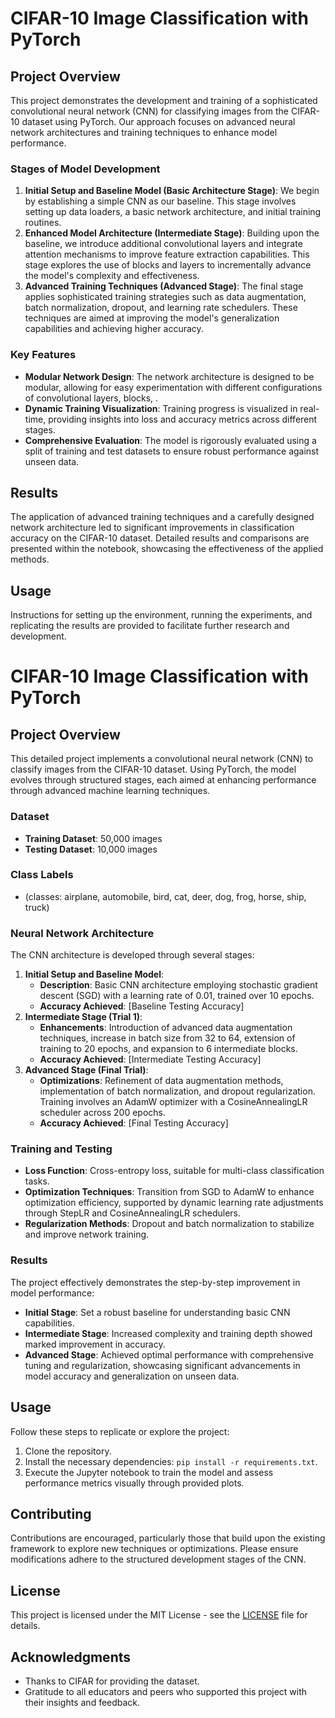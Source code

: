 # CIFAR-10 Image Classification with PyTorch

## Project Overview
This project demonstrates the development and training of a sophisticated convolutional neural network (CNN) for classifying images from the CIFAR-10 dataset using PyTorch. Our approach focuses on advanced neural network architectures and training techniques to enhance model performance.

### Stages of Model Development
1. **Initial Setup and Baseline Model (Basic Architecture Stage)**: We begin by establishing a simple CNN as our baseline. This stage involves setting up data loaders, a basic network architecture, and initial training routines.
2. **Enhanced Model Architecture (Intermediate Stage)**: Building upon the baseline, we introduce additional convolutional layers and integrate attention mechanisms to improve feature extraction capabilities. This stage explores the use of blocks and layers to incrementally advance the model's complexity and effectiveness.
3. **Advanced Training Techniques (Advanced Stage)**: The final stage applies sophisticated training strategies such as data augmentation, batch normalization, dropout, and learning rate schedulers. These techniques are aimed at improving the model's generalization capabilities and achieving higher accuracy.

### Key Features
- **Modular Network Design**: The network architecture is designed to be modular, allowing for easy experimentation with different configurations of convolutional layers, blocks, .
- **Dynamic Training Visualization**: Training progress is visualized in real-time, providing insights into loss and accuracy metrics across different stages.
- **Comprehensive Evaluation**: The model is rigorously evaluated using a split of training and test datasets to ensure robust performance against unseen data.

## Results
The application of advanced training techniques and a carefully designed network architecture led to significant improvements in classification accuracy on the CIFAR-10 dataset. Detailed results and comparisons are presented within the notebook, showcasing the effectiveness of the applied methods.

## Usage
Instructions for setting up the environment, running the experiments, and replicating the results are provided to facilitate further research and development.

# CIFAR-10 Image Classification with PyTorch

## Project Overview
This detailed project implements a convolutional neural network (CNN) to classify images from the CIFAR-10 dataset. Using PyTorch, the model evolves through structured stages, each aimed at enhancing performance through advanced machine learning techniques.

### Dataset
- **Training Dataset**: 50,000 images
- **Testing Dataset**: 10,000 images

### Class Labels
- (classes: airplane, automobile, bird, cat, deer, dog, frog, horse, ship, truck)

### Neural Network Architecture
The CNN architecture is developed through several stages:
1. **Initial Setup and Baseline Model**:
   - **Description**: Basic CNN architecture employing stochastic gradient descent (SGD) with a learning rate of 0.01, trained over 10 epochs.
   - **Accuracy Achieved**: [Baseline Testing Accuracy]
2. **Intermediate Stage (Trial 1)**:
   - **Enhancements**: Introduction of advanced data augmentation techniques, increase in batch size from 32 to 64, extension of training to 20 epochs, and expansion to 6 intermediate blocks.
   - **Accuracy Achieved**: [Intermediate Testing Accuracy]
3. **Advanced Stage (Final Trial)**:
   - **Optimizations**: Refinement of data augmentation methods, implementation of batch normalization, and dropout regularization. Training involves an AdamW optimizer with a CosineAnnealingLR scheduler across 200 epochs.
   - **Accuracy Achieved**: [Final Testing Accuracy]

### Training and Testing
- **Loss Function**: Cross-entropy loss, suitable for multi-class classification tasks.
- **Optimization Techniques**: Transition from SGD to AdamW to enhance optimization efficiency, supported by dynamic learning rate adjustments through StepLR and CosineAnnealingLR schedulers.
- **Regularization Methods**: Dropout and batch normalization to stabilize and improve network training.

### Results
The project effectively demonstrates the step-by-step improvement in model performance:
- **Initial Stage**: Set a robust baseline for understanding basic CNN capabilities.
- **Intermediate Stage**: Increased complexity and training depth showed marked improvement in accuracy.
- **Advanced Stage**: Achieved optimal performance with comprehensive tuning and regularization, showcasing significant advancements in model accuracy and generalization on unseen data.

## Usage
Follow these steps to replicate or explore the project:
1. Clone the repository.
2. Install the necessary dependencies: `pip install -r requirements.txt`.
3. Execute the Jupyter notebook to train the model and assess performance metrics visually through provided plots.

## Contributing
Contributions are encouraged, particularly those that build upon the existing framework to explore new techniques or optimizations. Please ensure modifications adhere to the structured development stages of the CNN.

## License
This project is licensed under the MIT License - see the [LICENSE](LICENSE) file for details.

## Acknowledgments
- Thanks to CIFAR for providing the dataset.
- Gratitude to all educators and peers who supported this project with their insights and feedback.

